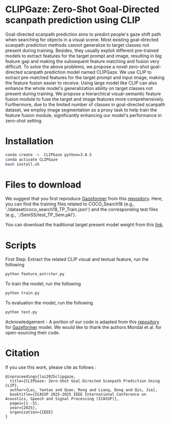 # CLIPGaze: Zero-Shot Goal-Directed scanpath prediction using CLIP

Goal-directed scanpath prediction aims to predict people's gaze shift path when searching for objects in a visual scene. Most existing goal-directed scanpath prediction methods cannot generalize to target classes not present during training. Besides, they usually exploit different pre-trained models to extract features for the target prompt and image, resulting in big feature gap and making the subsequent feature matching and fusion very difficult. To solve the above problems, we propose a novel zero-shot goal-directed scanpath prediction model named CLIPGaze. We use CLIP to extract pre-matched features for the target prompt and input image, making the feature fusion easier to receive. Using large model like CLIP can also enhance the whole model's generalization ability on target classes not present during training. We propose a hierarchical visual-semantic feature fusion module to fuse the target and image features more comprehensively. Furthermore, due to the limited number of classes in goal-directed scanpath dataset, we employ image segmentation as a proxy task to help train the feature fusion module, significantly enhancing our model's performance in zero-shot setting.

# Installation

```bash
conda create -n  CLIPGaze python=3.8.5
conda activate CLIPGaze
bash install.sh
```

# Files to download
We suggest that you first reproduce [Gazeformer](https://arxiv.org/abs/2303.15274) from this [repository](https://github.com/cvlab-stonybrook/Gazeformer). Here, you can find the training files related to COCO_Search18 (e.g., './dataset/coco_search18_TP_Train.json') and the corresponding test files (e.g., './SemSS/test_TP_Sem.pkl').

You can download the traditional target present model weight from this [link](https://drive.google.com/drive/folders/1CO7OSwEy8dn3xPkexi3ZfcaAOOS_ecpr?usp=sharing).

# Scripts

First Step: Extract the related CLIP visual and textual feature, run the following
```bash
python feature_extrctor.py
```
To train the model, run the following
```bash
python train.py
```
To evaluation the model, run the following
```bash
python test.py
```

Acknowledgement - A portion of our code is adapted from this [repository](https://github.com/cvlab-stonybrook/Gazeformer) for [Gazeformer](https://arxiv.org/abs/2303.15274) model. We would like to thank the authors Mondal et al. for open-sourcing their code. 

# Citation
If you use this work, please cite as follows :
```
@inproceedings{lai2025clipgaze,
  title={CLIPGaze: Zero-Shot Goal-Directed Scanpath Prediction Using CLIP},
  author={Lai, Yantao and Quan, Rong and Liang, Dong and Qin, Jie},
  booktitle={ICASSP 2025-2025 IEEE International Conference on Acoustics, Speech and Signal Processing (ICASSP)},
  pages={1--5},
  year={2025},
  organization={IEEE}
}
```